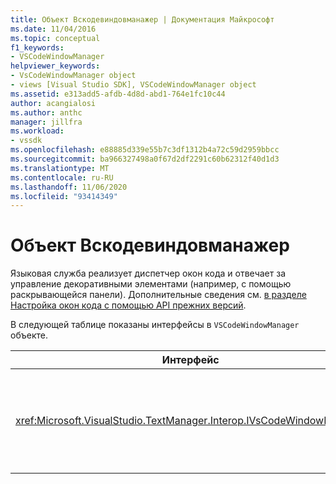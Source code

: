 ```yaml
---
title: Объект Вскодевиндовманажер | Документация Майкрософт
ms.date: 11/04/2016
ms.topic: conceptual
f1_keywords:
- VSCodeWindowManager
helpviewer_keywords:
- VsCodeWindowManager object
- views [Visual Studio SDK], VSCodeWindowManager object
ms.assetid: e313add5-afdb-4d8d-abd1-764e1fc10c44
author: acangialosi
ms.author: anthc
manager: jillfra
ms.workload:
- vssdk
ms.openlocfilehash: e88885d339e55b7c3df1312b4a72c59d2959bbcc
ms.sourcegitcommit: ba966327498a0f67d2df2291c60b62312f40d1d3
ms.translationtype: MT
ms.contentlocale: ru-RU
ms.lasthandoff: 11/06/2020
ms.locfileid: "93414349"
---
```

# <a name="vscodewindowmanager-object"></a>Объект Вскодевиндовманажер

Языковая служба реализует диспетчер окон кода и отвечает за управление декоративными элементами (например, с помощью раскрывающейся панели). Дополнительные сведения см. [в разделе Настройка окон кода с помощью API прежних версий](/previous-versions/visualstudio/visual-studio-2015/extensibility/customizing-code-windows-by-using-the-legacy-api?preserve-view=true&view=vs-2015).

В следующей таблице показаны интерфейсы в `VSCodeWindowManager` объекте.

|Интерфейс|Описание|
|---------------|-----------------|
|<xref:Microsoft.VisualStudio.TextManager.Interop.IVsCodeWindowManager>|Позволяет добавлять в окно кода декоративные элементы (такие как раскрывающиеся полосы).|